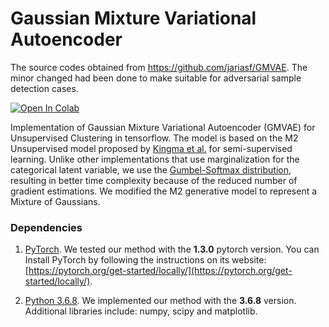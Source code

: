 # Gaussian Mixture Variational Autoencoder

The source codes obtained from https://github.com/jariasf/GMVAE. The minor changed had been done to make suitable for adversarial sample detection cases.

[![Open In Colab](https://colab.research.google.com/assets/colab-badge.svg)](https://colab.research.google.com/drive/1jGOAgwleppSMtUsr7XaldRNBbiwBMhxd)

Implementation of Gaussian Mixture Variational Autoencoder (GMVAE) for Unsupervised Clustering in tensorflow. The model is based on the M2 Unsupervised model proposed by [Kingma et al.](https://arxiv.org/pdf/1406.5298) for semi-supervised learning. Unlike other implementations that use marginalization for the categorical latent variable, we use the [Gumbel-Softmax distribution](https://arxiv.org/pdf/1611.01144), resulting in better time complexity because of the reduced number of gradient estimations. We modified the M2 generative model to represent a Mixture of Gaussians.

### Dependencies

1. [PyTorch](https://pytorch.org/). We tested our method with the **1.3.0** pytorch version. You can Install PyTorch by following the instructions on its website: [https://pytorch.org/get-started/locally/](https://pytorch.org/get-started/locally/).

2. [Python 3.6.8](https://www.python.org/downloads/). We implemented our method with the **3.6.8** version. Additional libraries include: numpy, scipy and matplotlib.
